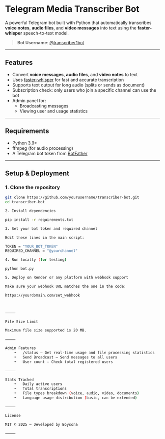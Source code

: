 



# Telegram Media Transcriber Bot

A powerful Telegram bot built with Python that automatically transcribes **voice notes**, **audio files**, and **video messages** into text using the **faster-whisper** speech-to-text model.

> **Bot Username**: [@transcriber1bot](https://t.me/transcriber1bot)

---

## Features

- Convert **voice messages**, **audio files**, and **video notes** to text
- Uses [faster-whisper](https://github.com/guillaumekln/faster-whisper) for fast and accurate transcription
- Supports text output for long audio (splits or sends as document)
- Subscription check: only users who join a specific channel can use the bot
- Admin panel for:
  - Broadcasting messages
  - Viewing user and usage statistics

---

## Requirements

- Python 3.9+
- ffmpeg (for audio processing)
- A Telegram bot token from [BotFather](https://t.me/BotFather)

---

## Setup & Deployment

### 1. Clone the repository

```bash
git clone https://github.com/yourusername/transcriber-bot.git
cd transcriber-bot

2. Install dependencies

pip install -r requirements.txt

3. Set your bot token and required channel

Edit these lines in the main script:

TOKEN = "YOUR_BOT_TOKEN"
REQUIRED_CHANNEL = "@yourchannel"

4. Run locally (for testing)

python bot.py

5. Deploy on Render or any platform with webhook support

Make sure your webhook URL matches the one in the code:

https://yourdomain.com/set_webhook



⸻

File Size Limit

Maximum file size supported is 20 MB.

⸻

Admin Features
	•	/status — Get real-time usage and file processing statistics
	•	Send Broadcast — Send messages to all users
	•	User count — Check total registered users

⸻

Stats Tracked
	•	Daily active users
	•	Total transcriptions
	•	File types breakdown (voice, audio, video, documents)
	•	Language usage distribution (basic, can be extended)

⸻

License

MIT © 2025 – Developed by Boysona

⸻



